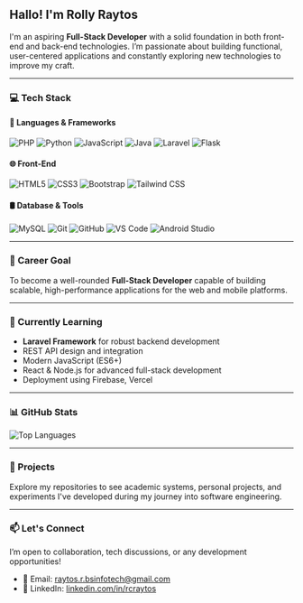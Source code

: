##  Hallo! I'm Rolly Raytos

I'm an aspiring **Full-Stack Developer** with a solid foundation in both front-end and back-end technologies. I’m passionate about building functional, user-centered applications and constantly exploring new technologies to improve my craft.

---

### 💻 Tech Stack

#### 🧠 Languages & Frameworks
![PHP](https://img.shields.io/badge/PHP-777BB4?style=for-the-badge&logo=php&logoColor=white)
![Python](https://img.shields.io/badge/Python-3776AB?style=for-the-badge&logo=python&logoColor=white)
![JavaScript](https://img.shields.io/badge/JavaScript-F7DF1E?style=for-the-badge&logo=javascript&logoColor=black)
![Java](https://img.shields.io/badge/Java-007396?style=for-the-badge&logo=java&logoColor=white)
![Laravel](https://img.shields.io/badge/Laravel-FF2D20?style=for-the-badge&logo=laravel&logoColor=white)
![Flask](https://img.shields.io/badge/Flask-000000?style=for-the-badge&logo=flask&logoColor=white)

#### 🌐 Front-End
![HTML5](https://img.shields.io/badge/HTML5-E34F26?style=for-the-badge&logo=html5&logoColor=white)
![CSS3](https://img.shields.io/badge/CSS3-1572B6?style=for-the-badge&logo=css3&logoColor=white)
![Bootstrap](https://img.shields.io/badge/Bootstrap-7952B3?style=for-the-badge&logo=bootstrap&logoColor=white)
![Tailwind CSS](https://img.shields.io/badge/Tailwind_CSS-38B2AC?style=for-the-badge&logo=tailwind-css&logoColor=white)

#### 🛢️ Database & Tools
![MySQL](https://img.shields.io/badge/MySQL-4479A1?style=for-the-badge&logo=mysql&logoColor=white)
![Git](https://img.shields.io/badge/Git-F05032?style=for-the-badge&logo=git&logoColor=white)
![GitHub](https://img.shields.io/badge/GitHub-181717?style=for-the-badge&logo=github&logoColor=white)
![VS Code](https://img.shields.io/badge/VS_Code-007ACC?style=for-the-badge&logo=visual-studio-code&logoColor=white)
![Android Studio](https://img.shields.io/badge/Android_Studio-3DDC84?style=for-the-badge&logo=android-studio&logoColor=white)

---

### 🎯 Career Goal
To become a well-rounded **Full-Stack Developer** capable of building scalable, high-performance applications for the web and mobile platforms.

---

### 🧠 Currently Learning
- **Laravel Framework** for robust backend development  
- REST API design and integration  
- Modern JavaScript (ES6+)  
- React & Node.js for advanced full-stack development  
- Deployment using Firebase, Vercel

---

### 📊 GitHub Stats
![Top Languages](https://github-readme-stats.vercel.app/api/top-langs/?username=itsxareh&layout=compact&theme=tokyonight)
 
---

### 🚀 Projects
Explore my repositories to see academic systems, personal projects, and experiments I've developed during my journey into software engineering.

---

### 📫 Let's Connect
I’m open to collaboration, tech discussions, or any development opportunities!
- 📧 Email: [raytos.r.bsinfotech@gmail.com](raytos.r.bsinfotech@gmail.com)
- 🔗 LinkedIn: [linkedin.com/in/rcraytos](https://linkedin.com/in/rcraytos)
